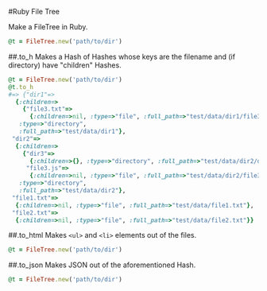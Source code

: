 #Ruby File Tree

Make a FileTree in Ruby.

```ruby
@t = FileTree.new('path/to/dir')
```

##.to_h
Makes a Hash of Hashes whose keys are the filename and (if directory) have "children" Hashes.

```ruby
@t = FileTree.new('path/to/dir')
@t.to_h
#=> {"dir1"=>
  {:children=>
    {"file3.txt"=>
      {:children=>nil, :type=>"file", :full_path=>"test/data/dir1/file3.txt"}},
   :type=>"directory",
   :full_path=>"test/data/dir1"},
 "dir2"=>
  {:children=>
    {"dir3"=>
      {:children=>{}, :type=>"directory", :full_path=>"test/data/dir2/dir3"},
     "file3.js"=>
      {:children=>nil, :type=>"file", :full_path=>"test/data/dir2/file3.js"}},
   :type=>"directory",
   :full_path=>"test/data/dir2"},
 "file1.txt"=>
  {:children=>nil, :type=>"file", :full_path=>"test/data/file1.txt"},
 "file2.txt"=>
  {:children=>nil, :type=>"file", :full_path=>"test/data/file2.txt"}}
```

##.to_html
Makes ``<ul>`` and ``<li>`` elements out of the files.

```ruby
@t = FileTree.new('path/to/dir')
```

##.to_json
Makes JSON out of the aforementioned Hash.

```ruby
@t = FileTree.new('path/to/dir')
```